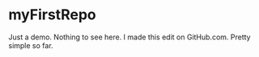 # myFirstRepo
Just a demo. Nothing to see here.
I made this edit on GitHub.com. Pretty simple so far.
